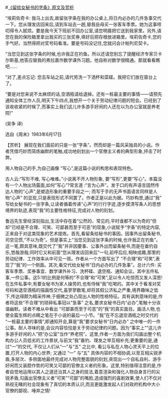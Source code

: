 #[《留给女秘书的字条》原文及赏析](https://www.vrrw.net/wx/15562.html)

“埃莉佐奇卡: 我马上出去,故留张字条在我的办公桌上,将日内必办的几件急事交代一下。您从理发店回来后,请到车站去一趟,替我岳母买一张客车季票。她为这事唠叨得令人腻烦。要是我今天下班前不回办公室,请您明晨把它送到我家里。另外,请您在我的保险箱里拿出我买的三张奖券,填好后把存根放进箱里。埃莉佐奇卡,您的手气好。当然得把对奖号码看准。要是号码没记住,您就问会计帕列尼契卡。

“当您见到这张字条的时候,也许我正在钓鱼。所以还请您别忘了提醒经济专家贝卡尔斯基,他答应替我的弗拉嘉作数学课外习题。他自称对数学很精通。那就看看瞧吧……

“对了,差点忘记: 您去车站之前,请代劳洗一下洒杯和菜碟。我把它们放在窗台上了。

“要是对您来说不太麻烦的话,空酒瓶请给退掉。还有一桩最主要的事情——请预先通知全体工作人员,明天下午四点,我想开一个关于劳动纪律问题的短会。已经到了该收收紧的时候了,而事实上我们这儿许多游手好闲的人还在以为办公室就是养老院!”

(吴争 译)

选自《周末》1983年6月17日



【赏析】 展现在我们面前的只是一张“字条”。然而却是一篇风采独具的小说。作者凭借巧妙而简炼幽默的笔触,成功地刻划出一个官僚主义者的典型形象,抨击了时弊。

用人物自己的手,为自己画像 “写心”,是这篇小说的构思和表现特色。

古人云:“写形不难, 写心唯难。”小说离不开人物形象, 要“写形”,更要“写心”。本篇没有一个人物出场露面,如何“写心”?常言道 :“言为心声”。发于口的有声语言固然传达人物的“心声”,是塑造形象的重要手段之一; 而写于手的无声书面语言同样是人物“心声” 的显现,只是表现形式不同罢了。作者正是以此为据。巧妙构思,通过“我” 写给女秘书的一张字条,让读者循着传递“心声”的行行字迹,逐步摸清写条人的思想境界的轨迹,表现“我”的主要性格特征,完成对人物的刻划。

鲁迅先生曾经深刻指出,生活中存在着“公然的、常见的,平时谁都不以为奇的”但却“已经是不合理、可笑、可鄙甚而至于可恶”的现象,小说赋予“字条”的特定内容,正来自于对这类现象的艺术提炼。首先,看留条给秘书的事因。因事外出留条秘书,司空见惯,“不以为奇”。但是事实上“当您见到这张字条的时候,也许我正在钓鱼”。这一笔,颇具意味,既交代了“我”并非因要事、公事外出而留条秘书,而是在垂钓自乐,悠哉游哉;同时它又和前面“您从理发店回来后”一句,前呼后应,相映成趣,那里的劳动纪律、工作效率从中可见一斑。作者从一个方面写出了 “不合理”和“可笑”,表现了“我”的一个侧面。其次,看交代给女秘书“日内必办的几件急事”。总计六件: 买客车季票、奖券事宜、数学课外补习、洗杯碟、退空瓶、通知会议。其中五件私事,一件公事。这5:1的比例是何等的“不合理”和“可笑”,足以令人吃惊而又发人深思! 在五件私事中,有要女秘书为家人操劳的,也有侍候“我”吃喝的。其中关于看准对奖号码和退空酒瓶的描画性交代,虽寥寥数笔,却将其假公济私之严重,境界趣味之低下,传达得颇为精采传神,于细微之处凸现出人物的性格特征。具有讽刺意味的是,作者将这些“不合理”的琐碎私事冠以“急事” 之名,要求女秘书日内“必办”,笔触十分诙谐幽默。读者不难从中看出 “可鄙甚而至于可恶”的“我”的真实面目。画活人物,也使全篇生辉的点睛之笔在于小说的最后一小节。“我”在不忘退空酒瓶之时交代的 “一桩最主要的事情”,即通知开会,算是“我”要求女秘书“日内必办” 之中唯一的一件公事。耐人寻味的是,会议内容恰恰是关于劳动纪律的问题。因为“事实上”“这儿许多游手好闲的人”把“办公室”当作“养老院”。这里,作者一方面为我们勾画出整个机构办公人员低劣的工作景状,与前文“我”垂钓、理发之举互相补充;更重要的是,通过“一”的交代, 不仅让人们从“一”与“五” 之比中, 看公与私在人物心灵天平上的位置,打开人物的内心世界; 又通过 “一” 与“五” 具体内容的不相协调,以至互相尖锐矛盾,多层次、多侧面地最终完成对人物完整面貌的刻划,突现出一个自私自利、游手好闲而又装腔作势的可笑又可鄙的官僚主义者的形象。这里,特别值得注意的是,作者自觉地运用以其人之道还治其人之身的技法,着意渲染和强化人物自身言行的尖锐矛盾,勾画出官僚主义者“可笑”“可鄙”的嘴脸,造成强烈的喜剧效果,使人们不仅对熟视无睹的社会现象有了真切的本质认识,而且更能激发起人们对政府机构中大小官僚的鄙视、唾弃之情!


